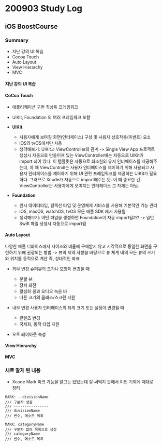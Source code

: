 # 200903 Study Log

## iOS BoostCourse
### Summary
* 지난 강의 UI 복습
* Cocoa Touch
* Auto Layout
* View Hierarchy
* MVC

#### 지난 강의 UI 복습

#### CoCoa Touch
* 애플리케이션 구현 최상위 프레임워크
* UIKit, Foundation 외 여러 프레임워크 포함
* <b>UIKit</b>
  * 사용자에게 보여질 화면(인터페이스) 구성 및 사용자 상호작용(이벤트) 요소
  * iOS와 tvOS에서만 사용
  * 생각해보기: UIKit과 ViewController의 관계
  -> Single View App 프로젝트 생성시 자동으로 만들어져 있는 ViewController에는 자동으로 UIKit가 import 되어 있다.
  이 템플릿은 자동으로 최소한의 유저 인터페이스를 제공해주는데, 이 때 ViewControll는 사용자 인터페이스를 제어하기 위해 사용되고 사용자 인터페이스를 제어하기 위해 UI 관련 프레임워크를 제공하는 UIKit가 필요하다. 그러므로 Xcode가 자동으로 import해주는 듯.
  이 때 중요한 건 ViewController는 사용자에게 보여지는 인터페이스 그 자체는 아님.

* <b>Foundation</b>
  * 원시 데이터타입, 컬렉션 타입 및 운영체제 서비스를 사용해 기본적인 기능 관리
  * iOS, macOS, watchOS, tvOS 모든 애플 SDK 에서 사용됨
  * 생각해보기: 어떤 파일을 생성하면 Foundation이 자동 import될까?
  -> 일반 Swift 파일 생성시 자동으로 import됨

#### Auto Layout
다양한 애플 디바이스에서 사이즈와 비율에 구애받지 않고 시각적으로 동일한 화면을 구현하기 위해 권장되는 방법
-> 뷰의 제약 사항을 바탕으로 뷰 체계 내의 모든 뷰의 크기와 위치를 동적으로 계산
즉, 상대적인 좌표
* 외부 변경
슈퍼뷰의 크기나 모양이 변경될 때
  * 분할 뷰
  * 장치 회전
  * 활성화 콜과 오디오 녹음 바
  * 다른 크기의 클래스/스크린 지원

* 내부 변경
사용자 인터페이스의 뷰의 크기 또는 설정이 변경될 때
  * 콘텐츠 변경
  * 국제화, 동적 타입 지원
* 오토 레이아웃 속성

#### View Hierarchy

#### MVC



### 새로 알게 된 내용
* Xcode Mark
마크 기능을 알고는 있었는데 잘 써먹지 못해서 이번 기회에 제대로 정리
~~~
MARK: - divisionName
/// 구분자 생김
/// ----------------
/// divisionName
/// 변수, 메소드 목록

MARK: categoryName
/// 구분자 없이 목록으로 생성
/// categoryName
/// 변수, 메소드 목록
~~~
